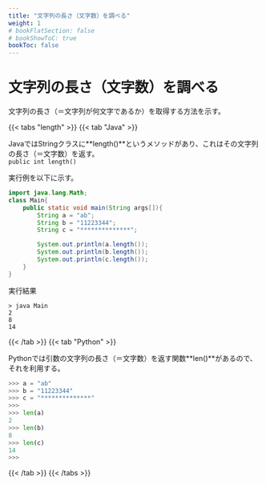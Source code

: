 ```yaml
---
title: "文字列の長さ（文字数）を調べる"
weight: 1
# bookFlatSection: false
# bookShowToC: true
bookToc: false
---
```


# 文字列の長さ（文字数）を調べる

文字列の長さ（＝文字列が何文字であるか）を取得する方法を示す。

{{< tabs "length" >}}
{{< tab "Java" >}}

JavaではStringクラスに**length()**というメソッドがあり、これはその文字列の長さ（＝文字数）を返す。  
`public int length()`

実行例を以下に示す。

```java
import java.lang.Math;
class Main{
    public static void main(String args[]){
        String a = "ab";
        String b = "11223344";
        String c = "**************";

        System.out.println(a.length());
        System.out.println(b.length());
        System.out.println(c.length());
    }
}
```

実行結果

```
> java Main      
2
8
14
```

{{< /tab >}}
{{< tab "Python" >}}

Pythonでは引数の文字列の長さ（＝文字数）を返す関数**len()**があるので、それを利用する。

```python
>>> a = "ab"
>>> b = "11223344"
>>> c = "**************"
>>> 
>>> len(a)
2
>>> len(b)
8
>>> len(c)
14
>>>
```


{{< /tab >}}
{{< /tabs >}}